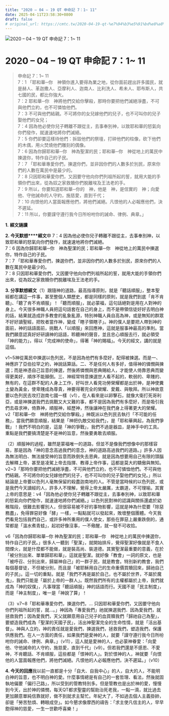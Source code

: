 ```yaml
---
title: "2020 – 04 – 19 QT 申命記 7：1~ 11"
date: 2025-04-11T23:58:30+0800
draft: false
# original_url: https://cmtc.tw/2020-04-19-qt-%e7%94%b3%e5%91%bd%e8%a8%98-7%ef%bc%9a1-11
---
```


![2020 – 04 – 19 QT 申命記 7：1~ 11](/images/qt.jpg   "2020 – 04 – 19 QT 申命記 7：1~ 11")

# 2020 – 04 – 19 QT 申命記 7：1~ 11

> 申命記 7：1~ 11  
> 7：1 「耶和華─你　神領你進入要得為業之地，從你面前趕出許多國民，就是赫人、革迦撒人、亞摩利人、迦南人、比利洗人、希未人、耶布斯人，共七國的民，都比你強大。  
> 7：2 耶和華─你　神將他們交給你擊殺，那時你要把他們滅絕淨盡，不可與他們立約，也不可憐恤他們。  
> 7：3 不可與他們結親。不可將你的女兒嫁他們的兒子，也不可叫你的兒子娶他們的女兒；  
> 7：4 因為他必使你兒子轉離不跟從主，去事奉別神，以致耶和華的怒氣向你們發作，就速速地將你們滅絕。  
> 7：5 你們卻要這樣待他們：拆毀他們的祭壇，打碎他們的柱像，砍下他們的木偶，用火焚燒他們雕刻的偶像。  
> 7：6 因為你歸耶和華─你　神為聖潔的民；耶和華─你　神從地上的萬民中揀選你，特作自己的子民。  
> 7：7 「耶和華專愛你們，揀選你們，並非因你們的人數多於別民，原來你們的人數在萬民中是最少的。  
> 7：8 只因耶和華愛你們，又因要守他向你們列祖所起的誓，就用大能的手領你們出來，從為奴之家救贖你們脫離埃及王法老的手。  
> 7：9 所以，你要知道耶和華─你的　神，他是　神，是信實的　神；向愛他、守他誡命的人守約，施慈愛，直到千代；  
> 7：10 向恨他的人當面報應他們，將他們滅絕。凡恨他的人必報應他們，決不遲延。  
> 7：11 所以，你要謹守遵行我今日所吩咐你的誡命、律例、典章。」

**1.** **經文誦讀**

**2. 今天默想****經文**申 7：4 因為他必使你兒子轉離不跟從主，去事奉別神，以致耶和華的怒氣向你們發作，就速速地將你們滅絕。  
7：6 因為你歸耶和華─你　神為聖潔的民；耶和華─你　神從地上的萬民中揀選你，特作自己的子民。  
7：7 「耶和華專愛你們，揀選你們，並非因你們的人數多於別民，原來你們的人數在萬民中是最少的。  
7：8 只因耶和華愛你們，又因要守他向你們列祖所起的誓，就用大能的手領你們出來，從為奴之家救贖你們脫離埃及王法老的手。

**3. 分享默想經文**（1）跟隨神的道路，最高指導原則，就是「聽話順服」，整本聖經都在講這一件事，甚至整個人類歷史，都是同樣的原則，就是我們到底「肯不肯聽」、「聽了肯不肯順服」！「聽而順服」，就必蒙福，這句話絕對是用在人對神的身上。今天很多神職人員把這句話套在自己的身上，而不是帶領信徒好好去明白神的話，結果就造成許多教會的亂象亂源，特別神職人員自高為神，或是無知的群眾不好好讀聖經，把牧者當作神，變成「瞎子領瞎子」。神的僕人是要把人帶到神的面前，神的話語面前，挑戰人「以順服」來回應神，這就是服事神最高的準則。當我們願意認真好好研讀神的話語，聆聽神的聲音，並且忠心順服去行，就必領受「神的能力」，得以「完成神的使命」，得著「神的賜福」。今天的經文，講的就是這個。

v1~5神從萬民中揀選以色列民，不是因為他們有多麼好，配得被揀選。而是一、神應許了亞伯拉罕之約，神說話算話。二、不是任何人有多好，值得神的憐憫與揀選；而是神憑自己旨意的揀選，然後將憐憫與恩典賜給人，才能使人倚靠恩典而變得更美好，順序不能顛倒。三、神經常特意揀選世人看不起的，軟弱的、卑賤的、無有的，在這群不配的人身上工作，好叫世人看見功勞榮耀都是出於神，是神使糞土變為黃金，使卑賤成為尊貴，神要得著完全的榮耀、愛戴、與敬拜。所以神故意要以色列民去攻打迦南七國一樣（v1），在人看來是以卵擊石，就像大衛打死哥利亞，或是神揀選我們去挑戰又大又難的事，都不是因為我們有多麼好，而是吸引我們去尋求神，倚靠神，順服神，經歷神，然後讓神在我們身上得著更大的榮耀。v2「耶和華─你　神將他們交給你擊殺。」神既派以色列民去執行「不可能的任務」，當我們願意順服，結果是「神把仇敵交給我們」，是「耶和華興起，為我們爭戰」！我們不明白的是，這是「神的爭戰」，我們不過是器皿，是神手中的工具。重點是我們要搞清楚是不是神的旨意，然後要勇敢去順服。

（2）順服神的過程，雖然是蒙福唯一的道路，但並不是像我們想像中的那樣容易，那是因為「神的意念高過我們的意念，神的道路高過我們的道路。」許多人因為無法明白、無法接受神的旨意而跌倒失去恩典，就是因為想要用自己有限的頭腦去解釋上帝，甚至是凌駕上帝去指揮、教導上帝作事，這都是莫大的驕傲與無知。v2~3「那時你要把他們滅絕淨盡，不可與他們立約，也不可憐恤他們。不可與他們結親。不可將你的女兒嫁他們的兒子，也不可叫你的兒子娶他們的女兒。」所以結論是上帝要以色列人毫無保留的殺盡迦南地的人。不管是當時候的以色列民，或是我們今天讀經的人，許多人不理解，覺得上帝太嚴厲，太霸道，不可理喻。其實上帝的意思是：v4「因為他必使你兒子轉離不跟從主，去事奉別神，以致耶和華的怒氣向你們發作，就速速地將你們滅絕。」以色列民對神的認識與關係還處於幼稚階段，很難去影響別人，但很容易被不好的事物影響，這就是神為什麼要「除惡務盡」，免得罪惡好像「酵」一樣，一點點就可以發起來，敗壞整個團體。今天我們看見包括我們自己，或許多神所重用的僕人使女，那些在罪惡上嚴重跌倒的，通常都是「溫水煮青蛙」，起初好像沒事，一不儆醒，就一發不可收拾。

v6「因為你歸耶和華─你 神為聖潔的民；耶和華─你　神從地上的萬民中揀選你，特作自己的子民。」很多人一聽到「聖潔」，就開始排斥，覺得聖潔好像就是不食人間煙火，就是什麼都不能做，就是裝高尚、裝道德。其實聖潔最重要的意義，在於「被分別出來、單單歸耶和華」，這就是聖潔。就好像「教會」一詞的原文，也是「被呼召、分別出來，歸屬神自己」的一群子民，就是教會。特別新約教會，我們每個基督徒，不但被分別，而且是「被耶穌用自己的生命重價買贖回來，歸祂自己的子民」。這一切的重點，就是「我們不再是屬於自己，也不屬於世界，不屬於魔鬼」，我們只能是「屬於上帝的一群人」。既然我們所有的主權都屬於上帝，我們就成為「神的奴僕」，凡事理當「聽話順服」神的話語而行。天國不是「民主制度」，而是「神主制度」，唯一是「神說了算」！

（3）v7~8「耶和華專愛你們，揀選你們，… 只因耶和華愛你們，又因要守他向你們列祖所起的誓，就…。」神因為「專愛我們」祂就揀選我們．因為愛我們，就拯救我們；因為愛我們，天父就願意用自己兒子的血買贖我們「歸祂自己為聖」，要塑造我們成為「聖潔的天國子民」，活出神聖潔完全的生命性情，就是「活出基督」。神與人立約，神的責任就是愛我們，揀選我們，拯救我們，塑造我們，保護供應我們。在人一方面的責任，如果我們是愛神的人，就要「謹守遵行我今日所吩咐你的誡命、律例、典章。」（v11），這人就是愛神的人，也必蒙神眷愛：「向愛他、守他誡命的人守約，施慈愛，直到千代」（v9）。但若我們還是不感恩、不愛神，不肯聽話、不肯順服，這些都是「恨神的人」。對於恨神的人，神就要「向恨他的人當面報應他們，將他們滅絕。凡恨他的人必報應他們，決不遲延。」（v10）

**4. 今天的回應**我以前一直都是十分「自大、自我中心」的人，自大的人，不能明白神的旨意，也不明白神的愛。什麼事情總是有自己的一套哲理、看法，然後就固執地偏要「偏行己路」，所以受到的管教特別多。但是管教也是出於神的愛，慢慢到今天，出於神的憐憫，每天QT都求聖靈的幫助治死老我，一點一滴，就比過去更加願意單純信靠就好，做不到就求主幫忙。年紀大了，不如過去個人主義掛帥，卻是「勞苦愁煩、轉眼成空」。如今懇求像摩西的禱告：「求主使凡信主的人，早早飽得神的慈愛，一生一世歡呼喜樂！」